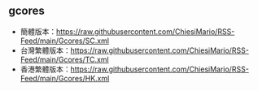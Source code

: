 ## gcores
- 簡體版本：https://raw.githubusercontent.com/ChiesiMario/RSS-Feed/main/Gcores/SC.xml
- 台灣繁體版本：https://raw.githubusercontent.com/ChiesiMario/RSS-Feed/main/Gcores/TC.xml
- 香港繁體版本：https://raw.githubusercontent.com/ChiesiMario/RSS-Feed/main/Gcores/HK.xml